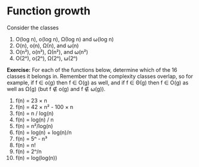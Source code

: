 # Function growth

Consider the classes 

1. O(log n), o(log n), Ω(log n) and ⍵(log n)
3. O(n), o(n), Ω(n), and ⍵(n)
4. O(n²), o(n²), Ω(n²), and ⍵(n²)
5. O(2ⁿ), o(2ⁿ), Ω(2ⁿ), ⍵(2ⁿ)

**Exercise:** For each of the functions below, determine which of the 16 classes it belongs in. Remember that the complexity classes overlap, so for example, if f ∈ o(g) then f ∈ O(g) as well, and if f ∈ Θ(g) then f ∈ O(g) as well as Ω(g) (but f ∉ o(g) and f ∉ ⍵(g)).

1. f(n) = 23 × n
2. f(n) = 42 × n² - 100 × n
3. f(n) = n / log(n)
4. f(n) = log(n) / n
5. f(n) = n²/log(n)
6. f(n) = log(n) + log(n)/n
7. f(n) = 5ⁿ - n³
8. f(n) = n!
9. f(n) = 2ⁿ/n
10. f(n) = log(log(n))


